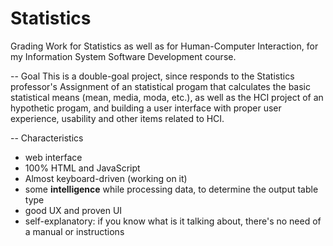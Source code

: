 # Statistics
Grading Work for Statistics as well as for Human-Computer Interaction, for my Information System Software Development course.

-- Goal
This is a double-goal project, since responds to the Statistics professor's Assignment of an statistical progam that calculates the basic statistical means (mean, media, moda, etc.), as well as the HCI project of an hypothetic progam, and building a user interface with proper user experience, usability and other items related to HCI.

-- Characteristics
- web interface
- 100% HTML and JavaScript
- Almost keyboard-driven (working on it)
- some __intelligence__ while processing data, to determine the output table type
- good UX and proven UI
- self-explanatory: if you know what is it talking about, there's no need of a manual or instructions
